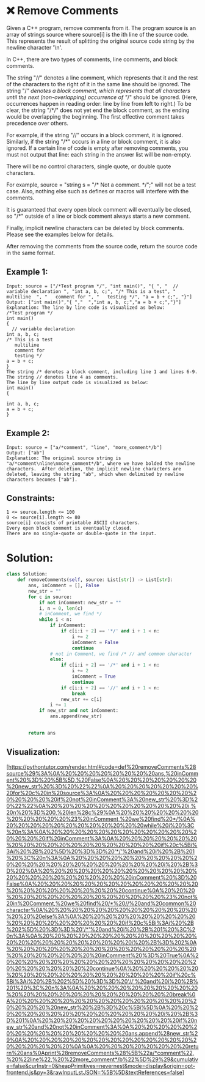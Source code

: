 # ❌ Remove Comments
Given a C++ program, remove comments from it. The program source is an array of strings source where source[i] is the ith line of the source code. This represents the result of splitting the original source code string by the newline character '\n'.

In C++, there are two types of comments, line comments, and block comments.

The string "//" denotes a line comment, which represents that it and the rest of the characters to the right of it in the same line should be ignored.
The string "/*" denotes a block comment, which represents that all characters until the next (non-overlapping) occurrence of "*/" should be ignored. (Here, occurrences happen in reading order: line by line from left to right.) To be clear, the string "/*/" does not yet end the block comment, as the ending would be overlapping the beginning.
The first effective comment takes precedence over others.

For example, if the string "//" occurs in a block comment, it is ignored.
Similarly, if the string "/*" occurs in a line or block comment, it is also ignored.
If a certain line of code is empty after removing comments, you must not output that line: each string in the answer list will be non-empty.

There will be no control characters, single quote, or double quote characters.

For example, source = "string s = "/* Not a comment. */";" will not be a test case.
Also, nothing else such as defines or macros will interfere with the comments.

It is guaranteed that every open block comment will eventually be closed, so "/*" outside of a line or block comment always starts a new comment.

Finally, implicit newline characters can be deleted by block comments. Please see the examples below for details.

After removing the comments from the source code, return the source code in the same format.

## Example 1:
```
Input: source = ["/*Test program */", "int main()", "{ ", "  // variable declaration ", "int a, b, c;", "/* This is a test", "   multiline  ", "   comment for ", "   testing */", "a = b + c;", "}"]
Output: ["int main()","{ ","  ","int a, b, c;","a = b + c;","}"]
Explanation: The line by line code is visualized as below:
/*Test program */
int main()
{ 
  // variable declaration 
int a, b, c;
/* This is a test
   multiline  
   comment for 
   testing */
a = b + c;
}
The string /* denotes a block comment, including line 1 and lines 6-9. The string // denotes line 4 as comments.
The line by line output code is visualized as below:
int main()
{ 
  
int a, b, c;
a = b + c;
}
```

## Example 2:
```
Input: source = ["a/*comment", "line", "more_comment*/b"]
Output: ["ab"]
Explanation: The original source string is "a/*comment\nline\nmore_comment*/b", where we have bolded the newline characters.  After deletion, the implicit newline characters are deleted, leaving the string "ab", which when delimited by newline characters becomes ["ab"].
```

## Constraints:
```
1 <= source.length <= 100
0 <= source[i].length <= 80
source[i] consists of printable ASCII characters.
Every open block comment is eventually closed.
There are no single-quote or double-quote in the input.
```
# Solution:
```python
class Solution:
    def removeComments(self, source: List[str]) -> List[str]:
        ans, inComment = [], False
        new_str = ""
        for c in source:
            if not inComment: new_str = ""
            i, n = 0, len(c)
            # inComment, we find */
            while i < n:
                if inComment:
                    if c[i:i + 2] == '*/' and i + 1 < n:
                        i += 2
                        inComment = False
                        continue
                # not in Comment, we find /* // and common character
                else:
                    if c[i:i + 2] == '/*' and i + 1 < n:
                        i += 2
                        inComment = True
                        continue
                    if c[i:i + 2] == '//' and i + 1 < n:
                        break
                    new_str += c[i]
                i += 1
            if new_str and not inComment:
                ans.append(new_str)
                    

        return ans
```

## Visualization:
[https://pythontutor.com/render.html#code=def%20removeComments%28source%29%3A%0A%20%20%20%20%20%20%20%20ans,%20inComment%20%3D%20%5B%5D,%20False%0A%20%20%20%20%20%20%20%20new_str%20%3D%20%22%22%0A%20%20%20%20%20%20%20%20for%20c%20in%20source%3A%0A%20%20%20%20%20%20%20%20%20%20%20%20if%20not%20inComment%3A%20new_str%20%3D%20%22%22%0A%20%20%20%20%20%20%20%20%20%20%20%20i,%20n%20%3D%200,%20len%28c%29%0A%20%20%20%20%20%20%20%20%20%20%20%20%23%20inComment,%20we%20find%20*/%0A%20%20%20%20%20%20%20%20%20%20%20%20while%20i%20%3C%20n%3A%0A%20%20%20%20%20%20%20%20%20%20%20%20%20%20%20%20if%20inComment%3A%0A%20%20%20%20%20%20%20%20%20%20%20%20%20%20%20%20%20%20%20%20if%20c%5Bi%3Ai%20%2B%202%5D%20%3D%3D%20'*/'%20and%20i%20%2B%201%20%3C%20n%3A%0A%20%20%20%20%20%20%20%20%20%20%20%20%20%20%20%20%20%20%20%20%20%20%20%20i%20%2B%3D%202%0A%20%20%20%20%20%20%20%20%20%20%20%20%20%20%20%20%20%20%20%20%20%20%20%20inComment%20%3D%20False%0A%20%20%20%20%20%20%20%20%20%20%20%20%20%20%20%20%20%20%20%20%20%20%20%20continue%0A%20%20%20%20%20%20%20%20%20%20%20%20%20%20%20%20%23%20not%20in%20Comment,%20we%20find%20/*%20//%20and%20common%20character%0A%20%20%20%20%20%20%20%20%20%20%20%20%20%20%20%20else%3A%0A%20%20%20%20%20%20%20%20%20%20%20%20%20%20%20%20%20%20%20%20if%20c%5Bi%3Ai%20%2B%202%5D%20%3D%3D%20'/*'%20and%20i%20%2B%201%20%3C%20n%3A%0A%20%20%20%20%20%20%20%20%20%20%20%20%20%20%20%20%20%20%20%20%20%20%20%20i%20%2B%3D%202%0A%20%20%20%20%20%20%20%20%20%20%20%20%20%20%20%20%20%20%20%20%20%20%20%20inComment%20%3D%20True%0A%20%20%20%20%20%20%20%20%20%20%20%20%20%20%20%20%20%20%20%20%20%20%20%20continue%0A%20%20%20%20%20%20%20%20%20%20%20%20%20%20%20%20%20%20%20%20if%20c%5Bi%3Ai%20%2B%202%5D%20%3D%3D%20'//'%20and%20i%20%2B%201%20%3C%20n%3A%0A%20%20%20%20%20%20%20%20%20%20%20%20%20%20%20%20%20%20%20%20%20%20%20%20break%0A%20%20%20%20%20%20%20%20%20%20%20%20%20%20%20%20%20%20%20%20new_str%20%2B%3D%20c%5Bi%5D%0A%20%20%20%20%20%20%20%20%20%20%20%20%20%20%20%20i%20%2B%3D%201%0A%20%20%20%20%20%20%20%20%20%20%20%20if%20new_str%20and%20not%20inComment%3A%0A%20%20%20%20%20%20%20%20%20%20%20%20%20%20%20%20ans.append%28new_str%29%0A%20%20%20%20%20%20%20%20%20%20%20%20%20%20%20%20%20%20%20%20%0A%0A%20%20%20%20%20%20%20%20return%20ans%0Aprint%28removeComments%28%5B%22a/*comment%22,%20%22line%22,%20%22more_comment*/b%22%5D%29%29&cumulative=false&curInstr=0&heapPrimitives=nevernest&mode=display&origin=opt-frontend.js&py=3&rawInputLstJSON=%5B%5D&textReferences=false]
